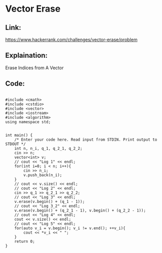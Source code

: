 # Vector Erase  

## Link:

https://www.hackerrank.com/challenges/vector-erase/problem

## Explaination:

Erase Indices from A Vector

## Code:

```

#include <cmath>
#include <cstdio>
#include <vector>
#include <iostream>
#include <algorithm>
using namespace std;


int main() {
    /* Enter your code here. Read input from STDIN. Print output to STDOUT */ 
    int n, n_i, q_1, q_2_1, q_2_2;
    cin >> n;
    vector<int> v;
    // cout << "Log 1" << endl;
    for(int i=0; i < n; i++){
        cin >> n_i;
        v.push_back(n_i);
    }
    // cout << v.size() << endl;
    // cout << "Log 2" << endl;
    cin >> q_1 >> q_2_1 >> q_2_2;
    // cout << "Log 3" << endl;
    v.erase(v.begin() + (q_1 - 1));
    // cout << "Log 3_2" << endl;
    v.erase(v.begin() + (q_2_1 - 1), v.begin() + (q_2_2 - 1));
    // cout << "Log 4" << endl;
    cout << v.size() << endl;
    // cout << "Log 5" << endl;
    for(auto v_i = v.begin(); v_i != v.end(); ++v_i){
        cout << *v_i << " ";
    }
    return 0;
}


```
